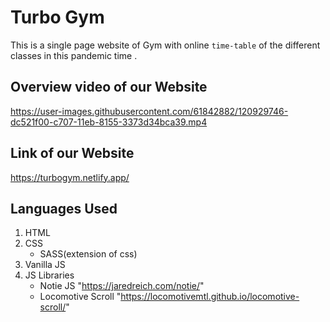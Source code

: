 # Turbo Gym


This is a single page website of Gym with online `time-table` of the different classes in this pandemic time .


## **Overview video of our Website**

https://user-images.githubusercontent.com/61842882/120929746-dc521f00-c707-11eb-8155-3373d34bca39.mp4


## **Link of our Website**

https://turbogym.netlify.app/



## Languages Used

1. HTML 
2. CSS
   - SASS(extension of css)
3. Vanilla JS
4. JS Libraries
   - Notie JS "https://jaredreich.com/notie/"
   - Locomotive Scroll "https://locomotivemtl.github.io/locomotive-scroll/"
